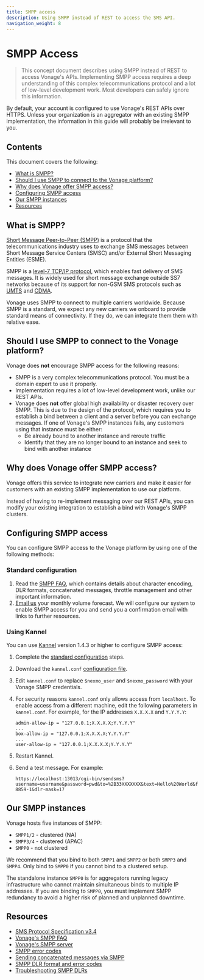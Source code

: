 ```yaml
---
title: SMPP access
description: Using SMPP instead of REST to access the SMS API.
navigation_weight: 8
---
```


# SMPP Access

> This concept document describes using SMPP instead of REST to access Vonage's APIs. Implementing SMPP access requires a deep understanding of this complex telecommunications protocol and a lot of low-level development work. Most developers can safely ignore this information.

By default, your account is configured to use Vonage's REST APIs over HTTPS. Unless your organization is an aggregator with an existing SMPP implementation, the information in this guide will probably be irrelevant to you.

## Contents
This document covers the following:

- [What is SMPP?](#what-is-smpp)
- [Should I use SMPP to connect to the Vonage platform?](#should-i-use-smpp-to-connect-to-the-nexmo-platform)
- [Why does Vonage offer SMPP access?](#why-does-nexmo-offer-smpp-access)
- [Configuring SMPP access](#configuring-smpp-access)
- [Our SMPP instances](#our-smpp-instances)
- [Resources](#resources)

## What is SMPP?

[Short Message Peer-to-Peer (SMPP)](https://en.wikipedia.org/wiki/Short_Message_Peer-to-Peer) is a protocol that the telecommunications industry uses to exchange SMS messages between Short Message Service Centers (SMSC) and/or External Short Messaging Entities (ESME).

SMPP is a [level-7 TCP/IP protocol](https://en.wikipedia.org/wiki/OSI_model#Layer_7:_Application_Layer), which enables fast delivery of SMS messages. It is widely used for short message exchange outside SS7 networks because of its support for non-GSM SMS protocols such as [UMTS](https://en.wikipedia.org/wiki/UMTS) and [CDMA](https://en.wikipedia.org/wiki/Code-division_multiple_access).

Vonage uses SMPP to connect to multiple carriers worldwide. Because SMPP is a standard, we expect any new carriers we onboard to provide standard means of connectivity. If they do, we can integrate them them with relative ease.

## Should I use SMPP to connect to the Vonage platform?

Vonage does **not** encourage SMPP access for the following reasons:

- SMPP is a very complex telecommunications protocol. You must be a domain expert to use it properly.
- Implementation requires a lot of low-level development work, unlike our REST APIs.
- Vonage does **not** offer global high availability or disaster recovery over SMPP. This is due to the design of the protocol, which requires you to establish a bind between a client and a server before you can exchange messages. If one of Vonage's SMPP instances fails, any customers using that instance must be either:
    - Be already bound to another instance and reroute traffic
    - Identify that they are no longer bound to an instance and seek to bind with another instance

## Why does Vonage offer SMPP access?

Vonage offers this service to integrate new carriers and make it easier for customers with an existing SMPP implementation to use our platform.

Instead of having to re-implement messaging over our REST APIs, you can modify your existing integration to establish a bind with Vonage's SMPP clusters. 

## Configuring SMPP access

You can configure SMPP access to the Vonage platform by using one of the following methods:

### Standard configuration

1. Read the [SMPP FAQ](https://help.nexmo.com/hc/en-us/sections/200621223), which contains details about character encoding, DLR formats, concatenated messages, throttle management and other important information.
2. [Email us](mailto:smpp@vonage.com) your monthly volume forecast. We will configure our system to enable SMPP access for you and send you a confirmation email with links to further resources.

### Using Kannel

You can use [Kannel](http://www.kannel.org) version 1.4.3 or higher to configure SMPP access:

1. Complete the [standard configuration](#standard-configuration) steps.

2. Download the `kannel.conf` [configuration file](https://help.nexmo.com/hc/en-us/article_attachments/115016988548/kannel.conf).

3. Edit `kannel.conf` to replace `$nexmo_user` and `$nexmo_password` with your Vonage SMPP credentials.

4. For security reasons `kannel.conf` only allows access from `localhost`. To enable access from a different machine, edit the following parameters in `kannel.conf`. For example, for the IP addresses `X.X.X.X` and `Y.Y.Y.Y`:

    ```
    admin-allow-ip = "127.0.0.1;X.X.X.X;Y.Y.Y.Y"
    ...
    box-allow-ip = "127.0.0.1;X.X.X.X;Y.Y.Y.Y"
    ...
    user-allow-ip = "127.0.0.1;X.X.X.X;Y.Y.Y.Y"
    ```

5. Restart Kannel.

6. Send a test message. For example:

    ```
    https://localhost:13013/cgi-bin/sendsms?username=username&password=pwd&to=%2B33XXXXXXX&text=Hello%20World&from=test&charset=ISO-8859-1&dlr-mask=17
    ```

## Our SMPP instances

Vonage hosts five instances of SMPP:

- `SMPP1/2` - clustered (NA)
- `SMPP3/4` - clustered (APAC)
- `SMPP0` - not clustered

We recommend that you bind to both `SMPP1` and `SMPP2` or both `SMPP3` and `SMPP4`. Only bind to `SMPP0` if you cannot bind to a clustered setup.

The standalone instance `SMPP0` is for aggregators running legacy infrastructure who cannot maintain simultaneous binds to multiple IP addresses. If you are binding to `SMPP0`, you must implement SMPP redundancy to avoid a higher risk of planned and unplanned downtime.

## Resources

- [SMS Protocol Specification v3.4](http://docs.nimta.com/SMPP_v3_4_Issue1_2.pdf)
- [Vonage's SMPP FAQ](https://help.nexmo.com/hc/en-us/sections/200621223)
- [Vonage's SMPP server](https://help.nexmo.com/hc/en-us/articles/204015693)
- [SMPP error codes](https://help.nexmo.com/hc/en-us/articles/204015763-SMPP-Error-Codes)
- [Sending concatenated messages via SMPP](https://help.nexmo.com/hc/en-us/articles/204015653-Sending-Concatenated-Messages-via-SMPP)
- [SMPP DLR format and error codes](https://help.nexmo.com/hc/en-us/articles/204015663)
- [Troubleshooting SMPP DLRs](https://help.nexmo.com/hc/en-us/articles/204015803-Not-receiving-Delivery-Receipts-for-SMPP-what-should-I-do-)

